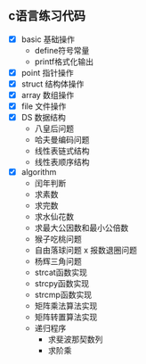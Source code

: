 ## c语言练习代码

-[x] basic 基础操作
    - define符号常量
    - printf格式化输出
-[x] point 指针操作
-[x] struct 结构体操作
-[x] array 数组操作
-[x] file 文件操作
-[x] DS 数据结构
    - 八皇后问题
    - 哈夫曼编码问题
    - 线性表链式结构
    - 线性表顺序结构
-[x] algorithm
    - 闰年判断
    - 求素数
    - 求完数
    - 求水仙花数
    - 求最大公因数和最小公倍数
    - 猴子吃桃问题
    - 自由落球问题
    x 报数退圈问题
    - 杨辉三角问题
    - strcat函数实现
    - strcpy函数实现
    - strcmp函数实现  
    - 矩阵乘法算法实现
    - 矩阵转置算法实现  
    - 递归程序
        - 求斐波那契数列
        - 求阶乘
